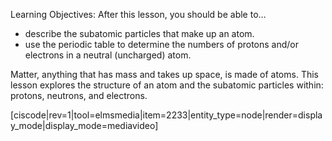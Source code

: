 <div style="float:right;margin:auto"><ebook-button title="Atomic Structure" link="https://genchem.science.psu.edu/01-1-atomic-structure"></ebook-button></div>

Learning Objectives: After this lesson, you should be able to…

* describe the subatomic particles that make up an atom.
* use the periodic table to determine the numbers of protons and/or electrons in a neutral (uncharged) atom.

Matter, anything that has mass and takes up space, is made of atoms. This lesson explores the structure of an atom and the subatomic particles within: protons, neutrons, and electrons.

[ciscode|rev=1|tool=elmsmedia|item=2233|entity_type=node|render=display_mode|display_mode=mediavideo]
